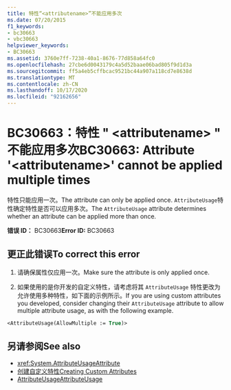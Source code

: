 ```yaml
---
title: 特性“<attributename>”不能应用多次
ms.date: 07/20/2015
f1_keywords:
- bc30663
- vbc30663
helpviewer_keywords:
- BC30663
ms.assetid: 3760e7ff-7238-40a1-8676-77d858a64fc0
ms.openlocfilehash: 27cbe6d0043179c4a5d52baae06bad805f9d1d3a
ms.sourcegitcommit: ff5a4eb5cffbcac9521bc44a907a118cd7e8638d
ms.translationtype: MT
ms.contentlocale: zh-CN
ms.lasthandoff: 10/17/2020
ms.locfileid: "92162656"
---
```

# <a name="bc30663-attribute-attributename-cannot-be-applied-multiple-times"></a><span data-ttu-id="f877e-102">BC30663：特性 " \<attributename> " 不能应用多次</span><span class="sxs-lookup"><span data-stu-id="f877e-102">BC30663: Attribute '\<attributename>' cannot be applied multiple times</span></span>

<span data-ttu-id="f877e-103">特性只能应用一次。</span><span class="sxs-lookup"><span data-stu-id="f877e-103">The attribute can only be applied once.</span></span> <span data-ttu-id="f877e-104">`AttributeUsage`特性确定特性是否可以应用多次。</span><span class="sxs-lookup"><span data-stu-id="f877e-104">The `AttributeUsage` attribute determines whether an attribute can be applied more than once.</span></span>

 <span data-ttu-id="f877e-105">**错误 ID：** BC30663</span><span class="sxs-lookup"><span data-stu-id="f877e-105">**Error ID:** BC30663</span></span>

## <a name="to-correct-this-error"></a><span data-ttu-id="f877e-106">更正此错误</span><span class="sxs-lookup"><span data-stu-id="f877e-106">To correct this error</span></span>

1. <span data-ttu-id="f877e-107">请确保属性仅应用一次。</span><span class="sxs-lookup"><span data-stu-id="f877e-107">Make sure the attribute is only applied once.</span></span>

2. <span data-ttu-id="f877e-108">如果使用的是你开发的自定义特性，请考虑将其 `AttributeUsage` 特性更改为允许使用多种特性，如下面的示例所示。</span><span class="sxs-lookup"><span data-stu-id="f877e-108">If you are using custom attributes you developed, consider changing their `AttributeUsage` attribute to allow multiple attribute usage, as with the following example.</span></span>

```vb
<AttributeUsage(AllowMultiple := True)>
```

## <a name="see-also"></a><span data-ttu-id="f877e-109">另请参阅</span><span class="sxs-lookup"><span data-stu-id="f877e-109">See also</span></span>

- <xref:System.AttributeUsageAttribute>
- [<span data-ttu-id="f877e-110">创建自定义特性</span><span class="sxs-lookup"><span data-stu-id="f877e-110">Creating Custom Attributes</span></span>](../../programming-guide/concepts/attributes/creating-custom-attributes.md)
- [<span data-ttu-id="f877e-111">AttributeUsage</span><span class="sxs-lookup"><span data-stu-id="f877e-111">AttributeUsage</span></span>](../../programming-guide/concepts/attributes/attributeusage.md)
